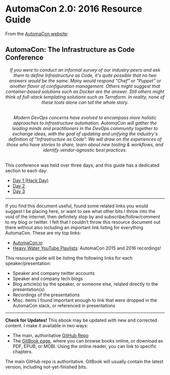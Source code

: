 # AutomaCon 2.0: 2016 Resource Guide

From the [AutomaCon website](http://www.automacon.io/):

## AutomaCon: The Infrastructure as Code Conference

<center><i>If you were to conduct an informal survey of our industry peers and ask them to define Infrastructure as Code, it's quite possible that no two answers would be the same. Many would respond "Chef" or "Puppet" or another flavor of configuration management. Others might suggest that container-based solutions such as Docker are the answer. Still others might think of full-stack templating solutions such as Terraform. In reality, none of these tools alone can tell the whole story.</br></br>

Modern DevOps concerns have evolved to encompass more holistic approaches to infrastructure automation. AutomaCon will gather the leading minds and practitioners in the DevOps community together to exchange ideas, with the goal of updating and unifying the industry's definition of "Infrastructure as Code". We will draw on the experiences of those who have stories to share, learn about new tooling & workflows, and identify vendor-agnostic best practices.</br></br></i></center>

This conference was held over three days, and this guide has a dedicated section to each day:
* [Day 1 (Hack Day)](day1.md)
* [Day 2](day2.md)
* [Day 3](day3.md)

---

If you find this document useful, found some related links you would suggest I be placing here, or want to see what other bits I throw into the void of the internet, then definitely stop by and subscribe/follow/comment to my blog or twitter.
I felt that I couldn’t throw this resource document out there without also including an important link listing for everything AutomaCon. These are my top links:

* [AutomaCon.io](http://www.automacon.io/)
* [Heavy Water YouTube Playlists](https://www.youtube.com/user/heavywaterops): AutomaCon 2015 and 2016 recordings!

This resource guide will be listing the following links for each speaker/presentation:

* Speaker and company twitter accounts
* Speaker and company tech blogs
* Blog article(s) by the speaker, or someone else, related directly to the presentation(s)
* Recordings of the presentations
* Misc. items I found important enough to link that were dropped in the AutomaCon slack, or referenced in presentations

---

**Check for Updates!** This ebook may be updated with new and corrected content. I make it available in two ways:

* The main, authoritative [GitHub Repo](https://github.com/ScriptAutomate/automacon-2016-resource-guide)
* The [GitBook page](https://www.gitbook.com/book/scriptautomate/automacon-2-0-resource-guide), where you can browse books online, or download as PDF, EPUB, or MOBI. Using the online reader, you can link to specific chapters.

The main GitHub repo is authoritative. GitBook will usually contain the latest version, including not-yet-finished bits.